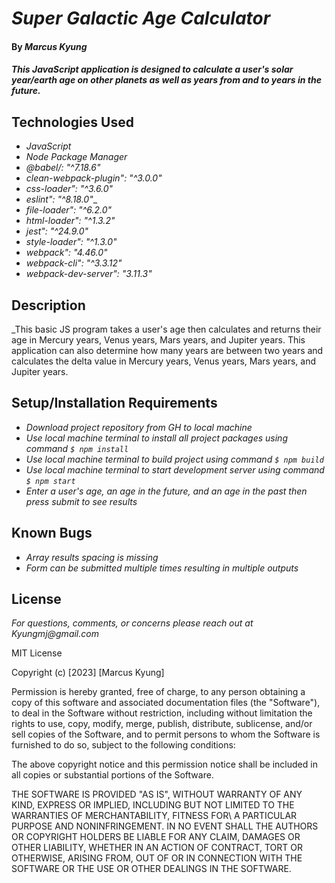 # _Super Galactic Age Calculator_

#### By _**Marcus Kyung**_

#### _This JavaScript application is designed to calculate a user's solar year/earth age on other planets as well as years from and to years in the future._

## Technologies Used

* _JavaScript_
* _Node Package Manager_
* _@babel/: "^7.18.6"_
* _clean-webpack-plugin": "^3.0.0"_
* _css-loader": "^3.6.0"_
* _eslint": "^8.18.0"__
* _file-loader": "^6.2.0"_
* _html-loader": "^1.3.2"_
* _jest": "^24.9.0"_
* _style-loader": "^1.3.0"_
* _webpack": "4.46.0"_
* _webpack-cli": "^3.3.12"_
* _webpack-dev-server": "3.11.3"_

## Description

_This basic JS program takes a user's age then calculates and returns their age in Mercury years, Venus years, Mars years, and Jupiter years. This application can also determine how many years are between two years and calculates the delta value in Mercury years, Venus years, Mars years, and Jupiter years.

## Setup/Installation Requirements

* _Download project repository from GH to local machine_
* _Use local machine terminal to install all project packages using command ```$ npm install```_
* _Use local machine terminal to build project using command ```$ npm build```_
* _Use local machine terminal to start development server using command ```$ npm start```_
* _Enter a user's age, an age in the future, and an age in the past then press submit to see results_

## Known Bugs

* _Array results spacing is missing_
* _Form can be submitted multiple times resulting in multiple outputs_

## License

_For questions, comments, or concerns please reach out at Kyungmj@gmail.com_

MIT License

Copyright (c) [2023] [Marcus Kyung]

Permission is hereby granted, free of charge, to any person obtaining a copy of this software and associated documentation files (the "Software"), to deal
in the Software without restriction, including without limitation the rights to use, copy, modify, merge, publish, distribute, sublicense, and/or sell copies of the Software, and to permit persons to whom the Software is furnished to do so, subject to the following conditions: 

The above copyright notice and this permission notice shall be included in all copies or substantial portions of the Software.

THE SOFTWARE IS PROVIDED "AS IS", WITHOUT WARRANTY OF ANY KIND, EXPRESS OR IMPLIED, INCLUDING BUT NOT LIMITED TO THE WARRANTIES OF MERCHANTABILITY, FITNESS FOR\ A PARTICULAR PURPOSE AND NONINFRINGEMENT. IN NO EVENT SHALL THE AUTHORS OR COPYRIGHT HOLDERS BE LIABLE FOR ANY CLAIM, DAMAGES OR OTHER LIABILITY, WHETHER IN AN ACTION OF CONTRACT, TORT OR OTHERWISE, ARISING FROM, OUT OF OR IN CONNECTION WITH THE SOFTWARE OR THE USE OR OTHER DEALINGS IN THE SOFTWARE.